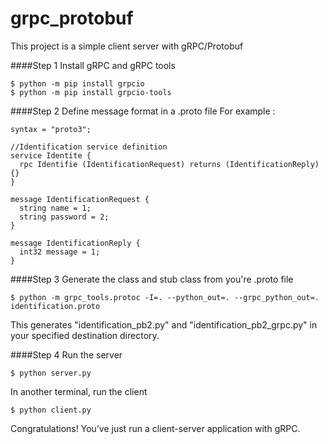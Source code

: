 # grpc_protobuf
This project is a simple client server with gRPC/Protobuf

####Step 1
Install gRPC and gRPC tools
```
$ python -m pip install grpcio
$ python -m pip install grpcio-tools
```

####Step 2
Define message format in a .proto file
For example : 

```
syntax = "proto3";

//Identification service definition
service Identite {
  rpc Identifie (IdentificationRequest) returns (IdentificationReply) {}
}

message IdentificationRequest {
  string name = 1;
  string password = 2;
}

message IdentificationReply {
  int32 message = 1;
}
```
####Step 3
Generate the class and stub class from you're .proto file 
```
$ python -m grpc_tools.protoc -I=. --python_out=. --grpc_python_out=. identification.proto

```
This generates "identification_pb2.py" and "identification_pb2_grpc.py"  in your specified destination directory. 

####Step 4
Run the server
```
$ python server.py
```

In another terminal, run the client
```
$ python client.py
```

Congratulations! You’ve just run a client-server application with gRPC.